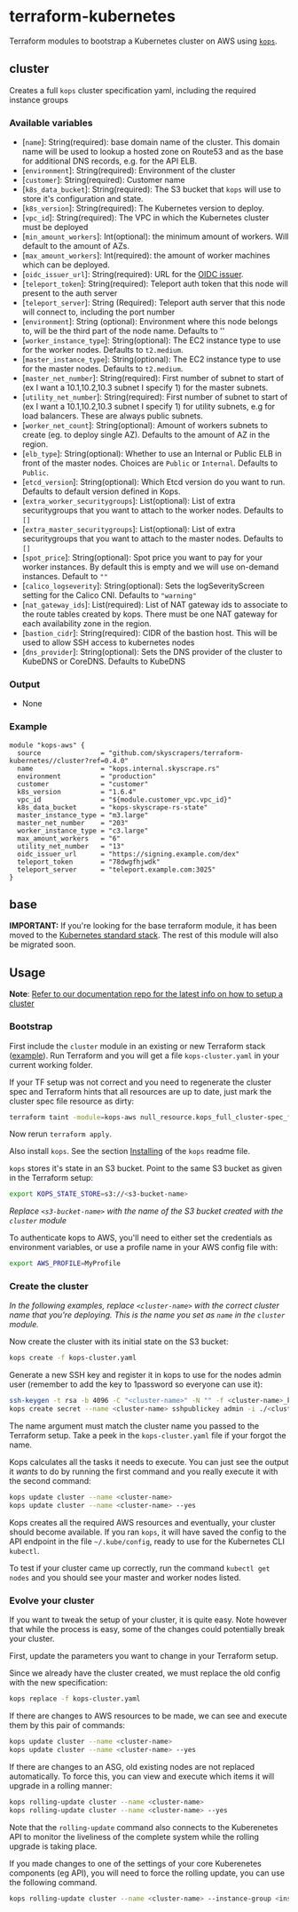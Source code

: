 # terraform-kubernetes

Terraform modules to bootstrap a Kubernetes cluster on AWS using [`kops`](https://github.com/kubernetes/kops).

## cluster

Creates a full `kops` cluster specification yaml, including the required instance groups

### Available variables

* [`name`]: String(required): base domain name of the cluster. This domain name will be used to lookup a hosted zone on Route53 and as the base for additional DNS records, e.g. for the API ELB.
* [`environment`]: String(required): Environment of the cluster
* [`customer`]: String(required): Customer name
* [`k8s_data_bucket`]: String(required): The S3 bucket that `kops` will use to store it's configuration and state.
* [`k8s_version`]: String(required): The Kubernetes version to deploy.
* [`vpc_id`]: String(required): The VPC in which the Kubernetes cluster must be deployed
* [`min_amount_workers`]: Int(optional): the minimum amount of workers. Will default to the amount of AZs.
* [`max_amount_workers`]: Int(required): the amount of worker machines which can be deployed.
* [`oidc_issuer_url`]: String(required): URL for the [OIDC issuer](https://kubernetes.io/docs/admin/authentication/#openid-connect-tokens).
* [`teleport_token`]: String(required): Teleport auth token that this node will present to the auth server
* [`teleport_server`]: String (Required): Teleport auth server that this node will connect to, including the port number
* [`environment`]: String (optional): Environment where this node belongs to, will be the third part of the node name. Defaults to ''
* [`worker_instance_type`]: String(optional): The EC2 instance type to use for the worker nodes. Defaults to `t2.medium`.
* [`master_instance_type`]: String(optional): The EC2 instance type to use for the master nodes. Defaults to `t2.medium`.
* [`master_net_number`]: String(required): First number of subnet to start of (ex I want a 10.1,10.2,10.3 subnet I specify 1) for the master subnets.
* [`utility_net_number`]: String(required): First number of subnet to start of (ex I want a 10.1,10.2,10.3 subnet I specify 1) for utility subnets, e.g for load balancers. These are always public subnets.
* [`worker_net_count`]: String(optional): Amount of workers subnets to create (eg. to deploy single AZ). Defaults to the amount of AZ in the region.
* [`elb_type`]: String(optional): Whether to use an Internal or Public ELB in front of the master nodes. Choices are `Public` or `Internal`. Defaults to `Public`.
* [`etcd_version`]: String(optional): Which Etcd version do you want to run. Defaults to default version defined in Kops.
* [`extra_worker_securitygroups`]: List(optional): List of extra securitygroups that you want to attach to the worker nodes. Defaults to `[]`
* [`extra_master_securitygroups`]: List(optional): List of extra securitygroups that you want to attach to the master nodes. Defaults to `[]`
* [`spot_price`]: String(optional): Spot price you want to pay for your worker instances. By default this is empty and we will use on-demand instances. Default to `""`
* [`calico_logseverity`]: String(optional): Sets the logSeverityScreen setting for the Calico CNI. Defaults to `"warning"`
* [`nat_gateway_ids`]: List(required): List of NAT gateway ids to associate to the route tables created by kops. There must be one NAT gateway for each availability zone in the region.
* [`bastion_cidr`]: String(required): CIDR of the bastion host. This will be used to allow SSH access to kubernetes nodes
* [`dns_provider`]: String(optional): Sets the DNS provider of the cluster to KubeDNS or CoreDNS. Defaults to KubeDNS

### Output

* None

### Example

```hcl
module "kops-aws" {
  source               = "github.com/skyscrapers/terraform-kubernetes//cluster?ref=0.4.0"
  name                 = "kops.internal.skyscrape.rs"
  environment          = "production"
  customer             = "customer"
  k8s_version          = "1.6.4"
  vpc_id               = "${module.customer_vpc.vpc_id}"
  k8s_data_bucket      = "kops-skyscrape-rs-state"
  master_instance_type = "m3.large"
  master_net_number    = "203"
  worker_instance_type = "c3.large"
  max_amount_workers   = "6"
  utility_net_number   = "13"
  oidc_issuer_url      = "https://signing.example.com/dex"
  teleport_token       = "78dwgfhjwdk"
  teleport_server      = "teleport.example.com:3025"
}
```

## base

**IMPORTANT:** If you're looking for the base terraform module, it has been moved to the [Kubernetes standard stack](https://github.com/skyscrapers/kubernetes-stack). The rest of this module will also be migrated soon.

## Usage

**Note**: [Refer to our documentation repo for the latest info on how to setup a cluster](https://github.com/skyscrapers/internal-documentation/tree/master/services/kubernetes/setup.md)

### Bootstrap

First include the `cluster` module in an existing or new Terraform stack ([example](#example)). Run Terraform and you will get a file `kops-cluster.yaml` in your current working folder.

If your TF setup was not correct and you need to regenerate the cluster spec and Terraform hints that all resources are up to date, just mark the cluster spec file resource as dirty:

```sh
terraform taint -module=kops-aws null_resource.kops_full_cluster-spec_file
```

Now rerun `terraform apply`.

Also install `kops`. See the section [Installing](https://github.com/kubernetes/kops#installing) of the `kops` readme file.

`kops` stores it's state in an S3 bucket. Point to the same S3 bucket as given in the Terraform setup:

```sh
export KOPS_STATE_STORE=s3://<s3-bucket-name>
```

*Replace `<s3-bucket-name>` with the name of the S3 bucket created with the `cluster` module*

To authenticate kops to AWS, you'll need to either set the credentials as environment variables, or use a profile name in your AWS config file with:

```sh
export AWS_PROFILE=MyProfile
```

### Create the cluster

*In the following examples, replace `<cluster-name>` with the correct cluster name that you're deploying. This is the name you set as `name` in the `cluster` module.*

Now create the cluster with its initial state on the S3 bucket:

```sh
kops create -f kops-cluster.yaml
```

Generate a new SSH key and register it in kops to use for the nodes admin user (remember to add the key to 1password so everyone can use it):

```sh
ssh-keygen -t rsa -b 4096 -C "<cluster-name>" -N "" -f <cluster-name>_key
kops create secret --name <cluster-name> sshpublickey admin -i ./<cluster-name>_key.pub
```

The name argument must match the cluster name you passed to the Terraform setup. Take a peek in the `kops-cluster.yaml` file if your forgot the name.

Kops calculates all the tasks it needs to execute. You can just see the output it *wants* to do by running the first command and you really execute it with the second command:

```sh
kops update cluster --name <cluster-name>
kops update cluster --name <cluster-name> --yes
```

Kops creates all the required AWS resources and eventually, your cluster should become available. If you ran `kops`, it will have saved the config to the API endpoint in the file `~/.kube/config`, ready to use for the Kubernetes CLI `kubectl`.

To test if your cluster came up correctly, run the command `kubectl get nodes` and you should see your master and worker nodes listed.

### Evolve your cluster

If you want to tweak the setup of your cluster, it is quite easy. Note however that while the process is easy, some of the changes could potentially break your cluster.

First, update the parameters you want to change in your Terraform setup.

Since we already have the cluster created, we must replace the old config with the new specification:

```sh
kops replace -f kops-cluster.yaml
```

If there are changes to AWS resources to be made, we can see and execute them by this pair of commands:

```sh
kops update cluster --name <cluster-name>
kops update cluster --name <cluster-name> --yes
```

If there are changes to an ASG, old existing nodes are not replaced automatically. To force this, you can view and execute which items it will upgrade in a rolling manner:

```sh
kops rolling-update cluster --name <cluster-name>
kops rolling-update cluster --name <cluster-name> --yes
```

Note that the `rolling-update` command also connects to the Kuberenetes API to monitor the liveliness of the complete system while the rolling upgrade is taking place.

If you made changes to one of the settings of your core Kuberenetes components (eg API), you will need to force the rolling update, you can use the following command.

```sh
kops rolling-update cluster --name <cluster-name> --instance-group <instance-group-name> --force --yes
```
